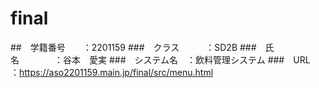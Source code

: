 # final

##　学籍番号　　：2201159
###　クラス　　　：SD2B
###　氏名　　　　：谷本　愛実
###　システム名　：飲料管理システム
###　URL　　　   ：https://aso2201159.main.jp/final/src/menu.html
